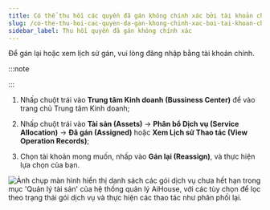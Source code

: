 ```yaml
---
title: Có thể thu hồi các quyền đã gán không chính xác bởi tài khoản chính không?
slug: /co-the-thu-hoi-cac-quyen-da-gan-khong-chinh-xac-boi-tai-khoan-chinh-khong
sidebar_label: Thu hồi quyền đã gán không chính xác
---
```


Để gán lại hoặc xem lịch sử gán, vui lòng đăng nhập bằng tài khoản chính.

:::note

:::

1. Nhấp chuột trái vào **Trung tâm Kinh doanh (Bussiness Center)** để vào trang chủ Trung tâm Kinh doanh;

2. Nhấp chuột trái vào **Tài sản (Assets)** -> **Phân bổ Dịch vụ (Service Allocation)** -> **Đã gán (Assigned)** hoặc **Xem Lịch sử Thao tác (View Operation Records)**;

3. Chọn tài khoản mong muốn, nhấp vào **Gán lại (Reassign)**, và thực hiện lựa chọn của bạn.

![Ảnh chụp màn hình hiển thị danh sách các gói dịch vụ chưa hết hạn trong mục 'Quản lý tài sản' của hệ thống quản lý AiHouse, với các tùy chọn để lọc theo trạng thái gói dịch vụ và thực hiện các thao tác như phân phối lại.](https://storage.googleapis.com/jegavn_kb/images/9ebbbdd9-3d95-492c-b5f0-2739bdcf68b1.png)